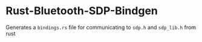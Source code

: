 # Rust-Bluetooth-SDP-Bindgen

Generates a `bindings.rs` file for communicating to `sdp.h` and `sdp_lib.h` from rust
